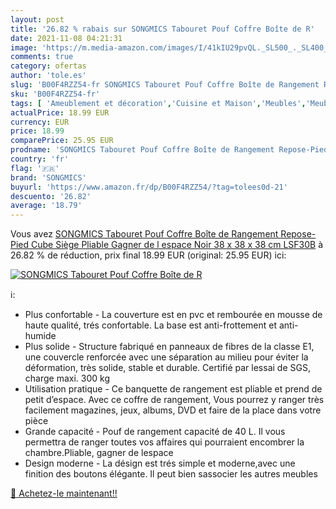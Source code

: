 ```yaml
---
layout: post
title: '26.82 % rabais sur SONGMICS Tabouret Pouf Coffre Boîte de R'
date: 2021-11-08 04:21:31
image: 'https://m.media-amazon.com/images/I/41kIU29pvQL._SL500_._SL400_.jpg'
comments: true
category: ofertas
author: 'tole.es'
slug: 'B00F4RZZ54-fr SONGMICS Tabouret Pouf Coffre Boîte de Rangement Repose-...'
sku: 'B00F4RZZ54-fr'
tags: [ 'Ameublement et décoration','Cuisine et Maison','Meubles','Meubles de salon','Repose-pieds de salon','Tabourets de salon','songmics', ]
actualPrice: 18.99 EUR
currency: EUR
price: 18.99
comparePrice: 25.95 EUR
prodname: 'SONGMICS Tabouret Pouf Coffre Boîte de Rangement Repose-Pied Cube Siège Pliable Gagner de l espace Noir 38 x 38 x 38 cm LSF30B'
country: 'fr'
flag: '🇫🇷'
brand: 'SONGMICS'
buyurl: 'https://www.amazon.fr/dp/B00F4RZZ54/?tag=tolees0d-21'
descuento: '26.82'
average: '18.79'
---
```


Vous avez [SONGMICS Tabouret Pouf Coffre Boîte de Rangement Repose-Pied Cube Siège Pliable Gagner de l espace Noir 38 x 38 x 38 cm LSF30B](https://www.amazon.fr/dp/B00F4RZZ54/?tag=tolees0d-21)  à  26.82 % de réduction, prix final  18.99 EUR (original: 25.95 EUR) ici:

[![SONGMICS Tabouret Pouf Coffre Boîte de R](https://m.media-amazon.com/images/I/41kIU29pvQL._SL500_._SL400_.jpg)](https://www.amazon.fr/dp/B00F4RZZ54/?tag=tolees0d-21)

ℹ️:

- Plus confortable - La couverture est en pvc et rembourée en mousse de haute qualité, trés confortable. La base est anti-frottement et anti-humide
- Plus solide - Structure fabriqué en panneaux de fibres de la classe E1, une couvercle renforcée avec une séparation au milieu pour éviter la déformation, très solide, stable et durable. Certifié par lessai de SGS, charge maxi. 300 kg
- Utilisation pratique - Ce banquette de rangement est pliable et prend de petit d’espace. Avec ce coffre de rangement, Vous pourrez y ranger très facilement magazines, jeux, albums, DVD et faire de la place dans votre pièce
- Grande capacité - Pouf de rangement capacité de 40 L. Il vous permettra de ranger toutes vos affaires qui pourraient encombrer la chambre.Pliable, gagner de lespace
- Design moderne - La désign est trés simple et moderne,avec une finition des boutons élégante. Il peut bien sassocier les autres meubles

[🛒 Achetez-le maintenant!!](https://www.amazon.fr/dp/B00F4RZZ54/?tag=tolees0d-21)
